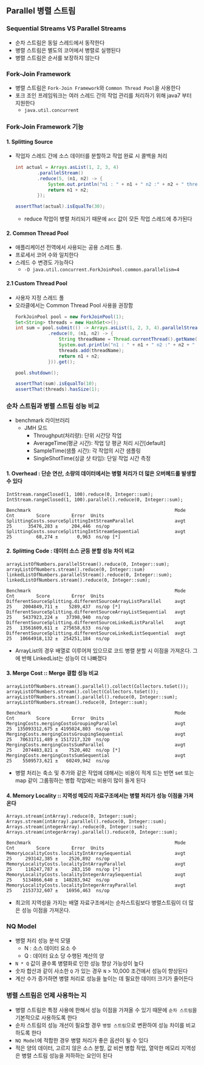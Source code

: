 ## Parallel 병렬 스트림

### Sequential Streams VS Parallel Streams
 - 순차 스트림은 동일 스레드에서 동작한다
 - 병렬 스트림은 별도의 코어에서 병렬로 실행된다
 - 병렬 스트림은 순서를 보장하지 않는다

### Fork-Join Framework
- 병렬 스트림은 `Fork-Join Framework`와 `Common Thread Pool`을 사용한다
- 포크 조인 프레임워크는 여러 스레드 간의 작업 관리를 처리하기 위해 java7 부터 지원한다 
  - `java.util.concurrent`

### Fork-Join Framework 기능
#### 1. Splitting Source
- 작업자 스레드 간에 소스 데이터를 분할하고 작업 완료 시 콜백을 처리
    ```java
    int actual = Arrays.asList(1, 2, 3, 4)
            .parallelStream()
            .reduce(5, (n1, n2) -> {
                System.out.println("n1 : " + n1 + " n2 :" + n2 + " thread: " + Thread.currentThread().getName());
                return n1 + n2;
            });
  
    assertThat(actual).isEqualTo(30);
  ```
  - reduce 작업이 병렬 처리되기 때문에  `acc` 값이 모든 작업 스레드에 추가된다

#### 2. Common Thread Pool
- 애플리케이션 전역에서 사용되는 공용 스레드 풀. 
- 프로세서 코어 수와 일치한다
- 스레드 수 변경도 가능하다
  - `-D java.util.concurrent.ForkJoinPool.common.parallelism=4`

#### 2.1 Custom Thread Pool
- 사용자 지정 스레드 풀
- 오라클에서는 Common Thread Pool 사용을 권장함
    ```java
    ForkJoinPool pool = new ForkJoinPool(1);
    Set<String> threads = new HashSet<>();
    int sum = pool.submit(() -> Arrays.asList(1, 2, 3, 4).parallelStream()
                .reduce(0, (n1, n2) -> {
                    String threadName = Thread.currentThread().getName();
                    System.out.println("n1 : " + n1 + " n2 :" + n2 + " thread: " + threadName);
                    threads.add(threadName);
                    return n1 + n2;
                })).get();
    
    pool.shutdown();
  
    assertThat(sum).isEqualTo(10);
    assertThat(threads).hasSize(1);
    ```

### 순차 스트림과 병렬 스트림 성능 비교
- benchmark 라이브러리
  - JMH 모드
    - Throughput(처리량): 단위 시간당 작업
    - AverageTime(평균 시간): 작업 당 평균 처리 시간[default]
    - SampleTime(샘플 시간): 각 작업의 시간 샘플링
    - SingleShotTime(싱글 샷 타임): 단일 작업 시간 측정

#### 1. Overhead : 단순 연산, 소량의 데이터에서는 병렬 처리가 더 많은 오버헤드를 발생할 수 있다
```
IntStream.rangeClosed(1, 100).reduce(0, Integer::sum);
IntStream.rangeClosed(1, 100).parallel().reduce(0, Integer::sum);
```
```
Benchmark                                                     Mode  Cnt        Score        Error  Units 
SplittingCosts.sourceSplittingIntStreamParallel               avgt   25      35476,283 ±     204,446  ns/op
SplittingCosts.sourceSplittingIntStreamSequential             avgt   25         68,274 ±       0,963  ns/op [*]
```

#### 2. Splitting Code : 데이터 소스 균등 분할 성능 차이 비교 
```
arrayListOfNumbers.parallelStream().reduce(0, Integer::sum);
arrayListOfNumbers.stream().reduce(0, Integer::sum)
linkedListOfNumbers.parallelStream().reduce(0, Integer::sum);
linkedListOfNumbers.stream().reduce(0, Integer::sum);
```
```
Benchmark                                                     Mode  Cnt        Score        Error  Units
DifferentSourceSplitting.differentSourceArrayListParallel     avgt   25    2004849,711 ±    5289,437  ns/op [*]
DifferentSourceSplitting.differentSourceArrayListSequential   avgt   25    5437923,224 ±   37398,940  ns/op
DifferentSourceSplitting.differentSourceLinkedListParallel    avgt   25   13561609,611 ±  275658,633  ns/op
DifferentSourceSplitting.differentSourceLinkedListSequential  avgt   25   10664918,132 ±  254251,184  ns/op
```
- ArrayList의 경우 배열로 이루어져 있으므로 코드 병렬 분할 시 이점을 가져온다. 그에 반해 LinkedList는 성능이 더 나빠졌다

#### 3. Merge Cost :: Merge 결합 성능 비교
```
arrayListOfNumbers.stream().parallel().collect(Collectors.toSet());
arrayListOfNumbers.stream().collect(Collectors.toSet());
arrayListOfNumbers.stream().parallel().reduce(0, Integer::sum);
arrayListOfNumbers.stream().reduce(0, Integer::sum);
```
```
Benchmark                                                     Mode  Cnt        Score        Error  Units
MergingCosts.mergingCostsGroupingParallel                     avgt   25  135093312,675 ± 4195024,803  ns/op
MergingCosts.mergingCostsGroupingSequential                   avgt   25   70631711,489 ± 1517217,320  ns/op
MergingCosts.mergingCostsSumParallel                          avgt   25    2074483,821 ±    7520,402  ns/op [*]
MergingCosts.mergingCostsSumSequential                        avgt   25    5509573,621 ±   60249,942  ns/op
```
- 병렬 처리는 축소 및 추가와 같은 작업에 대해서는 비용이 적게 드는 반면 set 또는 map 같이 그룹핑하는 병합 작업에는 비용이 많이 들게 된다

#### 4. Memory Locality :: 지역성 메모리 자료구조에서는 병렬 처리가 성능 이점을 가져온다
```
Arrays.stream(intArray).reduce(0, Integer::sum);
Arrays.stream(intArray).parallel().reduce(0, Integer::sum);
Arrays.stream(integerArray).reduce(0, Integer::sum);
Arrays.stream(integerArray).parallel().reduce(0, Integer::sum);
```
```
Benchmark                                                     Mode  Cnt        Score        Error  Units
MemoryLocalityCosts.localityIntArraySequential                avgt   25     293142,385 ±    2526,892  ns/op
MemoryLocalityCosts.localityIntArrayParallel                  avgt   25     116247,787 ±     283,150  ns/op [*]
MemoryLocalityCosts.localityIntegerArraySequential            avgt   25    5134866,640 ±  148283,942  ns/op
MemoryLocalityCosts.localityIntegerArrayParallel              avgt   25    2153732,607 ±   16956,463  ns/op
```
- 최고의 지역성을 가지는 배열 자료구조에서는 순차스트림보다 병렬스트림이 더 많은 성능 이점을 가져온다.

### NQ Model 
- 병렬 처리 성능 분석 모델
  - N : 소스 데이터 요소 수
  - Q : 데이터 요소 당 수행된 계산의 양
- `N * Q` 값이 클수록 병렬화로 인한 성능 향상 가능성이 높다
- 숫자 합산과 같이 사소한 `Q` 가 있는 경우 `N` > 10,000 조건에서 성능이 향상된다
- 계산 수가 증가하면 병렬 처리로  성능을 높이는 데 필요한 데이터 크기가 줄어든다


### 병렬 스트림은 언제 사용하는 지 
- 병렬 스트림은 특정 사용에 한해서 성능 이점을 가져올 수 있기 때문에 `순차 스트림`을 기본적으로 사용하도록 한다
- 순차 스트림의 성능 개선이 필요할 경우 `병렬 스트림`으로 변환하여 성능 차이를 비교하도록 한다
- `NQ Model`에 적합한 경우 병렬 처리가 좋은 옵션이 될 수 있다
- 적은 양의 데이터, 고르지 않은 소스 분할, 값 비싼 병합 작업, 열악한 메모리 지역성은 병렬 스트림 성능을 저하하는 요인이 된다

